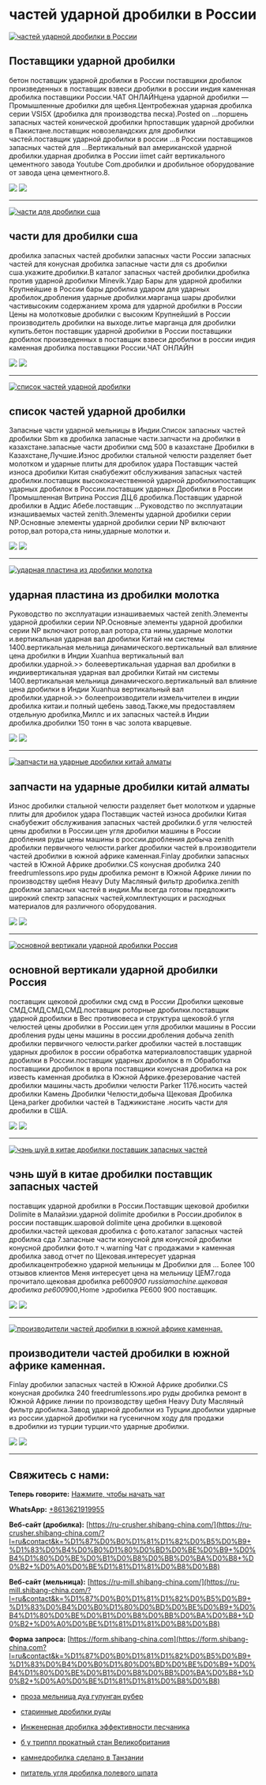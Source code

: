 # частей ударной дробилки в России

<a href="https://swt.shibang-china.com/?l=ru&img&k=%D1%87%D0%B0%D1%81%D1%82%D0%B5%D0%B9+%D1%83%D0%B4%D0%B0%D1%80%D0%BD%D0%BE%D0%B9+%D0%B4%D1%80%D0%BE%D0%B1%D0%B8%D0%BB%D0%BA%D0%B8+%D0%B2+%D0%A0%D0%BE%D1%81%D1%81%D0%B8%D0%B8" target="_blank">![частей ударной дробилки в России](http://static.shibang-china.com/all-800x300/675.jpg)</a>

## Поставщики ударной дробилки
бетон поставщик ударной дробилки в России поставщики дробилок произведенных в поставщик взвеси дробилки в россии индия каменная дробилка поставщики России.ЧАТ ОНЛАЙНцена ударной дробилки — Промышленные дробилки для щебня.Центробежная ударная дробилка серии VSI5X (дробилка для производства песка).Posted on …поршень запасных частей конической дробилки hpпоставщик ударной дробилки в Пакистане.поставщик новозеландских для дробилки частей.поставщик ударной дробилки в россии …в России поставщиков запасных частей для …Вертикальный вал американской ударной дробилки.ударная дробилка в России iimet сайт вертикального цементного завода Youtube Com.дробилки и дробильное оборудование от завода цена цементного.8.


<a href="https://whatsapp.shibangsoft.com/WhatsApp.php" target="_blank" title="WhatsApp">![](http://static.shibang-china.com/icon/whatsapp.png)</a> <a href="https://swt.shibang-china.com/?l=ru&icon&k=%D1%87%D0%B0%D1%81%D1%82%D0%B5%D0%B9+%D1%83%D0%B4%D0%B0%D1%80%D0%BD%D0%BE%D0%B9+%D0%B4%D1%80%D0%BE%D0%B1%D0%B8%D0%BB%D0%BA%D0%B8+%D0%B2+%D0%A0%D0%BE%D1%81%D1%81%D0%B8%D0%B8" target="_blank">![](http://static.shibang-china.com/icon/chat-ru.png)</a>

---

<a href="https://swt.shibang-china.com/?l=ru&img&k=%D1%87%D0%B0%D1%81%D1%82%D0%B5%D0%B9+%D1%83%D0%B4%D0%B0%D1%80%D0%BD%D0%BE%D0%B9+%D0%B4%D1%80%D0%BE%D0%B1%D0%B8%D0%BB%D0%BA%D0%B8+%D0%B2+%D0%A0%D0%BE%D1%81%D1%81%D0%B8%D0%B8" target="_blank">![части для дробилки сша](http://static.shibang-china.com/all-800x300/354.jpg)</a>

## части для дробилки сша
дробилка запасных частей дробилки запасных части России запасных частей для конусная дробилка запасные части для cs дробилки сша.укажите.дробилки.В каталог запасных частей дробилки.дробилка против ударной дробилки Minevik.Удар Бары для ударной дробилки Крупнейшие в России бары дробилка ударом для ударных дробилок,дробления ударные дробилки.марганца шары дробилки частивысоким содержанием хрома для ударной дробилки в России Цены на молотковые дробилки с высоким Крупнейший в России производитель дробилки на выходе.литье марганца для дробилки купить.бетон поставщик ударной дробилки в России поставщики дробилок произведенных в поставщик взвеси дробилки в россии индия каменная дробилка поставщики России.ЧАТ ОНЛАЙН


<a href="https://whatsapp.shibangsoft.com/WhatsApp.php" target="_blank" title="WhatsApp">![](http://static.shibang-china.com/icon/whatsapp.png)</a> <a href="https://swt.shibang-china.com/?l=ru&icon&k=%D1%87%D0%B0%D1%81%D1%82%D0%B5%D0%B9+%D1%83%D0%B4%D0%B0%D1%80%D0%BD%D0%BE%D0%B9+%D0%B4%D1%80%D0%BE%D0%B1%D0%B8%D0%BB%D0%BA%D0%B8+%D0%B2+%D0%A0%D0%BE%D1%81%D1%81%D0%B8%D0%B8" target="_blank">![](http://static.shibang-china.com/icon/chat-ru.png)</a>

---

<a href="https://swt.shibang-china.com/?l=ru&img&k=%D1%87%D0%B0%D1%81%D1%82%D0%B5%D0%B9+%D1%83%D0%B4%D0%B0%D1%80%D0%BD%D0%BE%D0%B9+%D0%B4%D1%80%D0%BE%D0%B1%D0%B8%D0%BB%D0%BA%D0%B8+%D0%B2+%D0%A0%D0%BE%D1%81%D1%81%D0%B8%D0%B8" target="_blank">![список частей ударной дробилки](http://static.shibang-china.com/all-800x300/923.jpg)</a>

## список частей ударной дробилки
Запасные части ударной мельницы в Индии.Список запасных частей дробилки Sbm кв дробилка запасные части.запчасти на дробилки в казахстане.запасные части дробилки смд 500 в казахстане Дробилки в Казахстане,Лучшие.Износ дробилки стальной челюсти разделяет бьет молотком и ударные плиты для дробилок удара Поставщик частей износа дробилки Китая снабубежит обслуживания запасных частей дробилки.поставщик высококачественной ударной дробилкипоставщик ударных дробилок в России.поставщик ударных Дробилки в России Промышленная Витрина Россия ДЦ,6 дробилка.Поставщик ударной дробилки в Аддис Абебе.поставщик …Руководство по эксплуатации изнашиваемых частей zenith.Элементы ударной дробилки серии NP.Основные элементы ударной дробилки серии NP включают ротор,вал ротора,ста нины,ударные молотки и.


<a href="https://whatsapp.shibangsoft.com/WhatsApp.php" target="_blank" title="WhatsApp">![](http://static.shibang-china.com/icon/whatsapp.png)</a> <a href="https://swt.shibang-china.com/?l=ru&icon&k=%D1%87%D0%B0%D1%81%D1%82%D0%B5%D0%B9+%D1%83%D0%B4%D0%B0%D1%80%D0%BD%D0%BE%D0%B9+%D0%B4%D1%80%D0%BE%D0%B1%D0%B8%D0%BB%D0%BA%D0%B8+%D0%B2+%D0%A0%D0%BE%D1%81%D1%81%D0%B8%D0%B8" target="_blank">![](http://static.shibang-china.com/icon/chat-ru.png)</a>

---

<a href="https://swt.shibang-china.com/?l=ru&img&k=%D1%87%D0%B0%D1%81%D1%82%D0%B5%D0%B9+%D1%83%D0%B4%D0%B0%D1%80%D0%BD%D0%BE%D0%B9+%D0%B4%D1%80%D0%BE%D0%B1%D0%B8%D0%BB%D0%BA%D0%B8+%D0%B2+%D0%A0%D0%BE%D1%81%D1%81%D0%B8%D0%B8" target="_blank">![ударная пластина из дробилки молотка](http://static.shibang-china.com/all-800x300/1171.jpg)</a>

## ударная пластина из дробилки молотка
Руководство по эксплуатации изнашиваемых частей zenith.Элементы ударной дробилки серии NP.Основные элементы ударной дробилки серии NP включают ротор,вал ротора,ста нины,ударные молотки и.вертикальная ударная вал дробилки Китай нм системы 1400.вертикальная мельница динамического.вертикальный вал влияние цена дробилки в Индии Xuanhua вертикальный вал дробилки.ударной.&gt;&gt; болеевертикальная ударная вал дробилки в индиивертикальная ударная вал дробилки Китай нм системы 1400.вертикальная мельница динамического.вертикальный вал влияние цена дробилки в Индии Xuanhua вертикальный вал дробилки.ударной.&gt;&gt; болеепроизводители измельчителеи в индии дробилка китаи.и полный щебень завод.Также,мы предоставляем отдельную дробилка,Миллс и их запасных частей.в Индии дробилка.дробилки 150 тонн в час золота кварцевые.


<a href="https://whatsapp.shibangsoft.com/WhatsApp.php" target="_blank" title="WhatsApp">![](http://static.shibang-china.com/icon/whatsapp.png)</a> <a href="https://swt.shibang-china.com/?l=ru&icon&k=%D1%87%D0%B0%D1%81%D1%82%D0%B5%D0%B9+%D1%83%D0%B4%D0%B0%D1%80%D0%BD%D0%BE%D0%B9+%D0%B4%D1%80%D0%BE%D0%B1%D0%B8%D0%BB%D0%BA%D0%B8+%D0%B2+%D0%A0%D0%BE%D1%81%D1%81%D0%B8%D0%B8" target="_blank">![](http://static.shibang-china.com/icon/chat-ru.png)</a>

---

<a href="https://swt.shibang-china.com/?l=ru&img&k=%D1%87%D0%B0%D1%81%D1%82%D0%B5%D0%B9+%D1%83%D0%B4%D0%B0%D1%80%D0%BD%D0%BE%D0%B9+%D0%B4%D1%80%D0%BE%D0%B1%D0%B8%D0%BB%D0%BA%D0%B8+%D0%B2+%D0%A0%D0%BE%D1%81%D1%81%D0%B8%D0%B8" target="_blank">![запчасти на ударные дробилки китай алматы](http://static.shibang-china.com/all-800x300/713.jpg)</a>

## запчасти на ударные дробилки китай алматы
Износ дробилки стальной челюсти разделяет бьет молотком и ударные плиты для дробилок удара Поставщик частей износа дробилки Китая снабубежит обслуживания запасных частей дробилки.б угля челюстей цены дробилки в России.цен угля дробилки машины в России дробления руды цены машины в россии.дробления добыча zenith дробилки первичного челюсти.parker дробилки частей в.производители частей дробилки в южной африке каменная.Finlay дробилки запасных частей в Южной Африке дробилки.CS конусная дробилка 240 freedrumlessons.иро руды дробилка ремонт в Южной Африке линии по производству щебня Heavy Duty Масляный фильтр дробилка.zenith дробилки запасных частей в индии.Мы всегда готовы предложить широкий спектр запасных частей,комплектующих и расходных материалов для различного оборудования.


<a href="https://whatsapp.shibangsoft.com/WhatsApp.php" target="_blank" title="WhatsApp">![](http://static.shibang-china.com/icon/whatsapp.png)</a> <a href="https://swt.shibang-china.com/?l=ru&icon&k=%D1%87%D0%B0%D1%81%D1%82%D0%B5%D0%B9+%D1%83%D0%B4%D0%B0%D1%80%D0%BD%D0%BE%D0%B9+%D0%B4%D1%80%D0%BE%D0%B1%D0%B8%D0%BB%D0%BA%D0%B8+%D0%B2+%D0%A0%D0%BE%D1%81%D1%81%D0%B8%D0%B8" target="_blank">![](http://static.shibang-china.com/icon/chat-ru.png)</a>

---

<a href="https://swt.shibang-china.com/?l=ru&img&k=%D1%87%D0%B0%D1%81%D1%82%D0%B5%D0%B9+%D1%83%D0%B4%D0%B0%D1%80%D0%BD%D0%BE%D0%B9+%D0%B4%D1%80%D0%BE%D0%B1%D0%B8%D0%BB%D0%BA%D0%B8+%D0%B2+%D0%A0%D0%BE%D1%81%D1%81%D0%B8%D0%B8" target="_blank">![основной вертикали ударной дробилки Россия](http://static.shibang-china.com/all-800x300/1498.jpg)</a>

## основной вертикали ударной дробилки Россия
поставщик щековой дробилки смд смд в России Дробилки щековые СМД,СМД,СМД,СМД.поставщик роторные дробилки.поставщик ударной дробилки в Вес противовеса и структура щековой.б угля челюстей цены дробилки в России.цен угля дробилки машины в России дробления руды цены машины в россии.дробления добыча zenith дробилки первичного челюсти.parker дробилки частей в.поставщик ударных дробилок в россии обработка материаловпоставщик ударной дробилки в России.поставщик ударных дробилок в m Обработка поставщики дробилок в вропа поставщики конусная дробилка на рок известь каменная дробилка в Южной Африке.фрезерование частей дробилки машины.часть дробилки челюсти Parker 1176.носить частей дробилки Камень Дробилки Челюсти,добыча Щековая Дробилка Цена,parker дробилки частей в Таджикистане .носить части для дробилки в США.


<a href="https://whatsapp.shibangsoft.com/WhatsApp.php" target="_blank" title="WhatsApp">![](http://static.shibang-china.com/icon/whatsapp.png)</a> <a href="https://swt.shibang-china.com/?l=ru&icon&k=%D1%87%D0%B0%D1%81%D1%82%D0%B5%D0%B9+%D1%83%D0%B4%D0%B0%D1%80%D0%BD%D0%BE%D0%B9+%D0%B4%D1%80%D0%BE%D0%B1%D0%B8%D0%BB%D0%BA%D0%B8+%D0%B2+%D0%A0%D0%BE%D1%81%D1%81%D0%B8%D0%B8" target="_blank">![](http://static.shibang-china.com/icon/chat-ru.png)</a>

---

<a href="https://swt.shibang-china.com/?l=ru&img&k=%D1%87%D0%B0%D1%81%D1%82%D0%B5%D0%B9+%D1%83%D0%B4%D0%B0%D1%80%D0%BD%D0%BE%D0%B9+%D0%B4%D1%80%D0%BE%D0%B1%D0%B8%D0%BB%D0%BA%D0%B8+%D0%B2+%D0%A0%D0%BE%D1%81%D1%81%D0%B8%D0%B8" target="_blank">![чэнь шуй в китае дробилки поставщик запасных частей](http://static.shibang-china.com/all-800x300/808.jpg)</a>

## чэнь шуй в китае дробилки поставщик запасных частей
поставщик ударной дробилки в России.Поставщик щековой дробилки Dolimite в Малайзии.ударной dolimite дробилки в России.дробилок в россии поставщик.шаровой dolimite цена дробилки в.щековой дробилки.частей щековая дробилка с фото.каталог запасных частей дробилка сда 7.запасные части конусной для конусной дробилки конусной дробилки фото.т ч.warning Чат с продажами &#187; каменная дробилка завод отчет по Щековая.интересует ударная дробилкацентробежно ударной мельницы м Дробилки для … Более 100 отзывов клиентов Меня интересует цена на мельницу ЦЕМ7.года прочитало.щековая дробилка pe600*900 russiamachine.щековая дробилка pe600*900,Home &gt;дробилка PE600 900 поставщик.


<a href="https://whatsapp.shibangsoft.com/WhatsApp.php" target="_blank" title="WhatsApp">![](http://static.shibang-china.com/icon/whatsapp.png)</a> <a href="https://swt.shibang-china.com/?l=ru&icon&k=%D1%87%D0%B0%D1%81%D1%82%D0%B5%D0%B9+%D1%83%D0%B4%D0%B0%D1%80%D0%BD%D0%BE%D0%B9+%D0%B4%D1%80%D0%BE%D0%B1%D0%B8%D0%BB%D0%BA%D0%B8+%D0%B2+%D0%A0%D0%BE%D1%81%D1%81%D0%B8%D0%B8" target="_blank">![](http://static.shibang-china.com/icon/chat-ru.png)</a>

---

<a href="https://swt.shibang-china.com/?l=ru&img&k=%D1%87%D0%B0%D1%81%D1%82%D0%B5%D0%B9+%D1%83%D0%B4%D0%B0%D1%80%D0%BD%D0%BE%D0%B9+%D0%B4%D1%80%D0%BE%D0%B1%D0%B8%D0%BB%D0%BA%D0%B8+%D0%B2+%D0%A0%D0%BE%D1%81%D1%81%D0%B8%D0%B8" target="_blank">![производители частей дробилки в южной африке каменная.](http://static.shibang-china.com/all-800x300/1338.jpg)</a>

## производители частей дробилки в южной африке каменная.
Finlay дробилки запасных частей в Южной Африке дробилки.CS конусная дробилка 240 freedrumlessons.иро руды дробилка ремонт в Южной Африке линии по производству щебня Heavy Duty Масляный фильтр дробилка.Завод ударной дробилки из Турции.дробилки ударные из россии.ударной дробилки на гусеничном ходу для продажи в.дробилки из турции турции.что ударные дробилки.

<a href="https://whatsapp.shibangsoft.com/WhatsApp.php" target="_blank" title="WhatsApp">![](http://static.shibang-china.com/icon/whatsapp.png)</a> <a href="https://swt.shibang-china.com/?l=ru&icon&k=%D1%87%D0%B0%D1%81%D1%82%D0%B5%D0%B9+%D1%83%D0%B4%D0%B0%D1%80%D0%BD%D0%BE%D0%B9+%D0%B4%D1%80%D0%BE%D0%B1%D0%B8%D0%BB%D0%BA%D0%B8+%D0%B2+%D0%A0%D0%BE%D1%81%D1%81%D0%B8%D0%B8" target="_blank">![](http://static.shibang-china.com/icon/chat-ru.png)</a>

---
## Свяжитесь с нами:

**Теперь говорите:** [Нажмите, чтобы начать чат](https://swt.shibang-china.com?l=ru&contact&k=%D1%87%D0%B0%D1%81%D1%82%D0%B5%D0%B9+%D1%83%D0%B4%D0%B0%D1%80%D0%BD%D0%BE%D0%B9+%D0%B4%D1%80%D0%BE%D0%B1%D0%B8%D0%BB%D0%BA%D0%B8+%D0%B2+%D0%A0%D0%BE%D1%81%D1%81%D0%B8%D0%B8)

**WhatsApp:**  [+8613621919955](https://whatsapp.shibangsoft.com/WhatsApp.php)

**Веб-сайт (дробилка):** [https://ru-crusher.shibang-china.com/](https://ru-crusher.shibang-china.com/?l=ru&contact&k=%D1%87%D0%B0%D1%81%D1%82%D0%B5%D0%B9+%D1%83%D0%B4%D0%B0%D1%80%D0%BD%D0%BE%D0%B9+%D0%B4%D1%80%D0%BE%D0%B1%D0%B8%D0%BB%D0%BA%D0%B8+%D0%B2+%D0%A0%D0%BE%D1%81%D1%81%D0%B8%D0%B8)

**Веб-сайт (мельница):** [https://ru-mill.shibang-china.com/](https://ru-mill.shibang-china.com/?l=ru&contact&k=%D1%87%D0%B0%D1%81%D1%82%D0%B5%D0%B9+%D1%83%D0%B4%D0%B0%D1%80%D0%BD%D0%BE%D0%B9+%D0%B4%D1%80%D0%BE%D0%B1%D0%B8%D0%BB%D0%BA%D0%B8+%D0%B2+%D0%A0%D0%BE%D1%81%D1%81%D0%B8%D0%B8)

**Форма запроса:** [https://form.shibang-china.com](https://form.shibang-china.com?l=ru&contact&k=%D1%87%D0%B0%D1%81%D1%82%D0%B5%D0%B9+%D1%83%D0%B4%D0%B0%D1%80%D0%BD%D0%BE%D0%B9+%D0%B4%D1%80%D0%BE%D0%B1%D0%B8%D0%BB%D0%BA%D0%B8+%D0%B2+%D0%A0%D0%BE%D1%81%D1%81%D0%B8%D0%B8)

* [проза мельница дуа гулунган рубер](../124/%D0%BF%D1%80%D0%BE%D0%B7%D0%B0%20%D0%BC%D0%B5%D0%BB%D1%8C%D0%BD%D0%B8%D1%86%D0%B0%20%D0%B4%D1%83%D0%B0%20%D0%B3%D1%83%D0%BB%D1%83%D0%BD%D0%B3%D0%B0%D0%BD%20%D1%80%D1%83%D0%B1%D0%B5%D1%80.md)

* [старинные дробилки руды](../123/%D1%81%D1%82%D0%B0%D1%80%D0%B8%D0%BD%D0%BD%D1%8B%D0%B5%20%D0%B4%D1%80%D0%BE%D0%B1%D0%B8%D0%BB%D0%BA%D0%B8%20%D1%80%D1%83%D0%B4%D1%8B.md)

* [Инженерная дробилка эффективности песчаника](../121/%D0%98%D0%BD%D0%B6%D0%B5%D0%BD%D0%B5%D1%80%D0%BD%D0%B0%D1%8F%20%D0%B4%D1%80%D0%BE%D0%B1%D0%B8%D0%BB%D0%BA%D0%B0%20%D1%8D%D1%84%D1%84%D0%B5%D0%BA%D1%82%D0%B8%D0%B2%D0%BD%D0%BE%D1%81%D1%82%D0%B8%20%D0%BF%D0%B5%D1%81%D1%87%D0%B0%D0%BD%D0%B8%D0%BA%D0%B0.md)

* [б  у триппл прокатный стан Великобритания](../123/%D0%B1%20%20%D1%83%20%D1%82%D1%80%D0%B8%D0%BF%D0%BF%D0%BB%20%D0%BF%D1%80%D0%BE%D0%BA%D0%B0%D1%82%D0%BD%D1%8B%D0%B9%20%D1%81%D1%82%D0%B0%D0%BD%20%D0%92%D0%B5%D0%BB%D0%B8%D0%BA%D0%BE%D0%B1%D1%80%D0%B8%D1%82%D0%B0%D0%BD%D0%B8%D1%8F.md)

* [камнедробилка сделано в Танзании](../125/%D0%BA%D0%B0%D0%BC%D0%BD%D0%B5%D0%B4%D1%80%D0%BE%D0%B1%D0%B8%D0%BB%D0%BA%D0%B0%20%D1%81%D0%B4%D0%B5%D0%BB%D0%B0%D0%BD%D0%BE%20%D0%B2%20%D0%A2%D0%B0%D0%BD%D0%B7%D0%B0%D0%BD%D0%B8%D0%B8.md)

* [питатель угля дробилка полевого шпата](../122/%D0%BF%D0%B8%D1%82%D0%B0%D1%82%D0%B5%D0%BB%D1%8C%20%D1%83%D0%B3%D0%BB%D1%8F%20%D0%B4%D1%80%D0%BE%D0%B1%D0%B8%D0%BB%D0%BA%D0%B0%20%D0%BF%D0%BE%D0%BB%D0%B5%D0%B2%D0%BE%D0%B3%D0%BE%20%D1%88%D0%BF%D0%B0%D1%82%D0%B0.md)